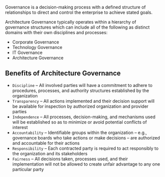 Governance is a decision-making process with a defined structure of relationships to direct and control the enterprise to achieve stated goals.

Architecture Governance typically operates within a hierarchy of governance structures which can include all of the following as distinct domains with their own disciplines and processes:

* Corporate Governance
* Technology Governance
* IT Governance
* Architecture Governance

## Benefits of Architecture Governance

* `Discipline` – All involved parties will have a commitment to adhere to procedures, processes, and authority structures established by the organization
* `Transparency` – All actions implemented and their decision support will be available for inspection by authorized organization and provider parties
* `Independence` – All processes, decision-making, and mechanisms used will be established so as to minimize or avoid potential conflicts of interest
* `Accountability` – Identifiable groups within the organization – e.g., governance boards who take actions or make decisions – are authorized and accountable for their actions
* `Responsibility` – Each contracted party is required to act responsibly to the organization and its stakeholders
* `Fairness` – All decisions taken, processes used, and their implementation will not be allowed to create unfair advantage to any one particular party
